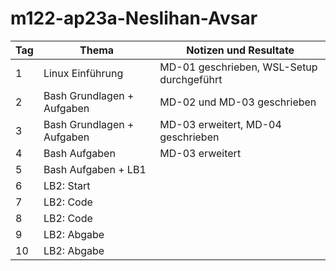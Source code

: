 # m122-ap23a-Neslihan-Avsar

| Tag | Thema | Notizen und Resultate |
| --- | --- | --- |
| 1 | Linux Einführung | MD-01 geschrieben, WSL-Setup durchgeführt |
| 2 | Bash Grundlagen + Aufgaben | MD-02 und MD-03 geschrieben |
| 3 | Bash Grundlagen + Aufgaben | MD-03 erweitert, MD-04 geschrieben |
| 4 | Bash Aufgaben | MD-03 erweitert |
| 5 | Bash Aufgaben + LB1 | |
| 6 | LB2: Start | |
| 7 | LB2: Code | |
| 8 | LB2: Code | |
| 9 | LB2: Abgabe | |
| 10 | LB2: Abgabe | |
